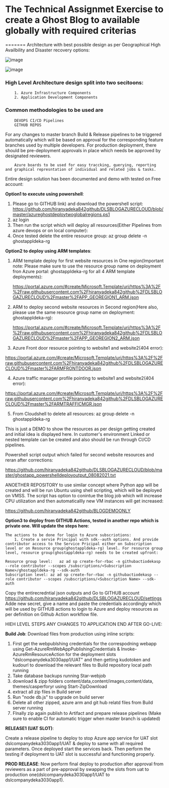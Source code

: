 # The Technical Assignmet Exercise to create a Ghost Blog to available globally with required criterias
=======
Architecture with best possible design as per Geographical High Availbility and Disaster recovery options:

![image](https://user-images.githubusercontent.com/88244214/128779627-a632fa5b-096c-48b9-a93e-613eda9c343b.png)

![image](https://user-images.githubusercontent.com/88244214/128780506-cce90905-c786-42bc-b1ee-23acf9cf21cd.png)


### High Level Architecture design split into two secitoons:
        1. Azure Infrastructure Components
        2. Application Development Components
        
### Common methodologies to be used are  #####
        DEVOPS CI/CD Pipelines
        GITHUB REPOS
        
        
   For any changes to master branch Build & Release pipelines to be triggered automatically which will be based on approval for the corresponding feature branches used by multiple developers. For production deployment, there should be pre-deployment approvals in place which needs be approved by designated reviewers.

        Azure boards to be used for easy traccking, querying, reporting and graphical represntation of individual and related jobs & tasks.
        
  
  Entire design solution has been documented and demo with tested on Free account:

**Option1 to execute using powershell**:

1.	Please go to GITHUB link) and download the powershell script:
	        https://github.com/hiranyadeka842github/DLSBLOGAZURECLOUD/blob/master/azureghostdeploytwoglobalregions.ps1
2.	az login
4.	Then run the script which will deploy all resources(Either Pipelines from azure devops or on local computer):
5.	Once tested delete the entire resource group:
                az group delete -n ghostappldeka-rg

**Option2 to deploy using ARM templates**:

1. ARM template deploy for first website resources in One region(Important note: Please make sure to use the resource group name on deployment fron Azure portal: ghostappldeka-rg for all 4 ARM template deployments):

      https://portal.azure.com/#create/Microsoft.Template/uri/https%3A%2F%2Fraw.githubusercontent.com%2Fhiranyadeka842github%2FDLSBLOGAZURECLOUD%2Fmaster%2FAPP_GEOREGION1_ARM.json
      
2. ARM to deploy second website resources in Second region(Here also, please use the same resource group name on deployment: ghostappldeka-rg):

      https://portal.azure.com/#create/Microsoft.Template/uri/https%3A%2F%2Fraw.githubusercontent.com%2Fhiranyadeka842github%2FDLSBLOGAZURECLOUD%2Fmaster%2FAPP_GEOREGION2_ARM.json

3. Azure Front door resource pointing to website1 and website2(404 error):

https://portal.azure.com/#create/Microsoft.Template/uri/https%3A%2F%2Fraw.githubusercontent.com%2Fhiranyadeka842github%2FDLSBLOGAZURECLOUD%2Fmaster%2FARMFRONTDOOR.json

4. Azure traffic manager profile pointing to website1 and website2(404 error):

https://portal.azure.com/#create/Microsoft.Template/uri/https%3A%2F%2Fraw.githubusercontent.com%2Fhiranyadeka842github%2FDLSBLOGAZURECLOUD%2Fmaster%2FARMTRAFFICMGR.json

5. From Cloudshell to delete all resources:
	az group delete -n ghostappldeka-rg

This is just a DEMO to show the resources as per design getting created and initial idea is displayed here. In customer's environment Linked or nested template can be created and also should be run through CI/CD pipelines.

Powershell script output which failed for second website resources and reran after corrections:

https://github.com/hiranyadeka842github/DLSBLOGAZURECLOUD/blob/master/ghostapp_powershelldeployoutput_08082021.txt


ANOETHER REPOSITORY to use similar concept where Python app will be created and will be run Ubuntu using shell scripting, which will be deployed on VMSS. The script has option to conintue the blog job which will increase CPU utilization and then automaticallly new VM instances will get increased:

https://github.com/hiranyadeka842github/BLOGDEMOONLY


**Option3 to deploy from GITHUB Actions, tested in another repo which is private one. Will update the steps here**:

	The actions to be done for login to Azure subscriotions:
		1. Create a servie Principal with sdk--auth options. And provide contributor access to the Service Pricipal either on Subscription level or on Resource group(ghostappldeka-rg) level. For resource group level, resource group(ghostappldeka-rg) needs to be created upfront:
		
	Resource group level:	az ad sp create-for-rbac -n githubactiodekasp --role contributor --scopes /subscriptions/<Subscription Name>/ghostappldeka-rg --sdk-auth
	Subscription level: az ad sp create-for-rbac -n githubactiodekasp --role contributor --scopes /subscriptions/<Subscription Name> --sdk-auth

Copy the entirecredntial json outputs and Go to GITHUB account https://github.com/hiranyadeka842github/DLSBLOGAZURECLOUD/settings
Adde new secret, give a name and paste the credentials accordingly which will be used by GITHUB actions to login to Azure and deploy resources as per definition on Github Action workflow file.  





HIEH LEVEL STEPS ANY CHANGES TO APPLICATION END AFTER GO-LIVE:

**Build Job**: Download files from production using inline scripts:

1. First get the webpublshing credentials for the correspodning webapp using Get-AzureRmWebAppPublishingCredentials & Invoke-AzureRmResourceAction for the deployment slots "dslcompanydeka3030app1/UAT" and then getting kudotoken and kudourl to download the relevant files to Build repository local path running 
2. Take database backups running Star-webjob
3. download & zipp folders content/data,content/images,content/data, themes/casperforyr  using Start-ZipDownload
4.  extract all zip files in Build server
5. Run "node db.js"  to upgrade on build server
6. Delete all other zipped, azure arm and git hub relatd files from Build server running 
7. FInally zip again publish to Artifact and prepare release pipelines (Make sure to enable CI for automatic trigger when master branch is updated)

**RELEASE1 (UAT SLOT)**:

Create a release pipeline to deploy to stop Azure app service for UAT slot dslcompanydeka3030app1/UAT & deploy to same with all required parameters. Once deployed start the services back. Then perform the testing if deployment to UAT slot is successful and functioning properly.

**PROD RELEASE**:
Now perform final deploy to production after approval from reviewers as a part of pre-approval by swapping the slots from uat to production one(dslcompanydeka3030app1/UAT to dslcompanydeka3030app1).
